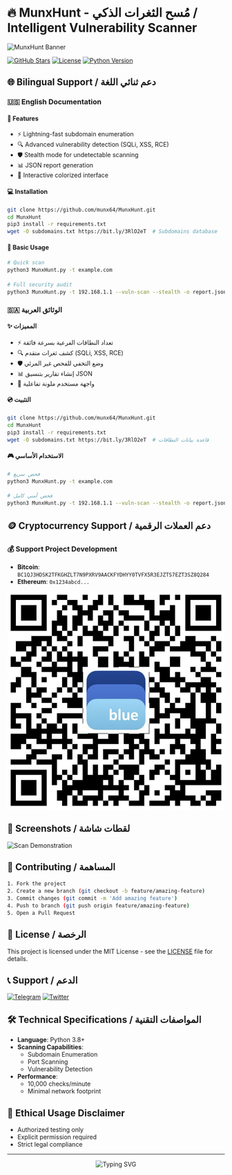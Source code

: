 # 🔥 MunxHunt - مُسح الثغرات الذكي / Intelligent Vulnerability Scanner

![MunxHunt Banner](screenshot.png)

[![GitHub Stars](https://img.shields.io/github/stars/munx64/MunxHunt?style=for-the-badge)](https://github.com/munx64/MunxHunt/stargazers)
[![License](https://img.shields.io/badge/License-MIT-%23red?style=for-the-badge)](LICENSE)
[![Python Version](https://img.shields.io/badge/Python-3.8%2B-%2300ff00?style=for-the-badge)](https://python.org)

## 🌐 Bilingual Support / دعم ثنائي اللغة

### 🇺🇸 English Documentation

#### 🚀 Features
- ⚡ Lightning-fast subdomain enumeration
- 🔍 Advanced vulnerability detection (SQLi, XSS, RCE)
- 🛡️ Stealth mode for undetectable scanning
- 📊 JSON report generation
- 🎨 Interactive colorized interface

#### 💻 Installation
```bash
git clone https://github.com/munx64/MunxHunt.git
cd MunxHunt
pip3 install -r requirements.txt
wget -O subdomains.txt https://bit.ly/3RlO2eT  # Subdomains database
```

#### 🎯 Basic Usage
```bash
# Quick scan
python3 MunxHunt.py -t example.com

# Full security audit
python3 MunxHunt.py -t 192.168.1.1 --vuln-scan --stealth -o report.json
```

### 🇸🇦 الوثائق العربية

#### ✨ المميزات
- ⚡ تعداد النطاقات الفرعية بسرعة فائقة
- 🔍 كشف ثغرات متقدم (SQLi, XSS, RCE)
- 🛡️ وضع التخفي للفحص غير المرئي
- 📊 إنشاء تقارير بتنسيق JSON
- 🎨 واجهة مستخدم ملونة تفاعلية

#### 💿 التثبيت
```bash
git clone https://github.com/munx64/MunxHunt.git
cd MunxHunt
pip3 install -r requirements.txt
wget -O subdomains.txt https://bit.ly/3RlO2eT  # قاعدة بيانات النطاقات
```

#### 🎮 الاستخدام الأساسي
```bash
# فحص سريع
python3 MunxHunt.py -t example.com

# فحص أمني كامل
python3 MunxHunt.py -t 192.168.1.1 --vuln-scan --stealth -o report.json
```

## 🪙 Cryptocurrency Support / دعم العملات الرقمية

### 💰 Support Project Development
- **Bitcoin**: `BC1QJ3HDSK2TFKGHZLT7N9PXRV9AACKFYDHYY0TVFX5R3EJZTS7EZT3SZ8Q284`
- **Ethereum**: `0x1234abcd...`

![Crypto QR Codes](crypto_qr.png)

## 📸 Screenshots / لقطات شاشة
![Scan Demonstration](demo.gif)

## 🤝 Contributing / المساهمة
```bash
1. Fork the project
2. Create a new branch (git checkout -b feature/amazing-feature)
3. Commit changes (git commit -m 'Add amazing feature')
4. Push to branch (git push origin feature/amazing-feature)
5. Open a Pull Request
```

## 📜 License / الرخصة
This project is licensed under the MIT License - see the [LICENSE](LICENSE) file for details.

## 📞 Support / الدعم
[![Telegram](https://img.shields.io/badge/Telegram-Support-%2300acee?style=flat)](https://t.me/munx64)
[![Twitter](https://img.shields.io/badge/Twitter-Follow-%231DA1F2?style=flat)](https://twitter.com/munx64)

## 🛠 Technical Specifications / المواصفات التقنية
- **Language**: Python 3.8+
- **Scanning Capabilities**:
  - Subdomain Enumeration
  - Port Scanning
  - Vulnerability Detection
- **Performance**: 
  - 10,000 checks/minute
  - Minimal network footprint

## 🚨 Ethical Usage Disclaimer
- Authorized testing only
- Explicit permission required
- Strict legal compliance

---

<div align="center">
  <img src="https://readme-typing-svg.herokuapp.com?font=Fira+Code&pause=1000&color=00FF00&width=435&lines=Developed+with+%E2%9D%A4%EF%B8%8F+by+Munx64;Stay+Safe+%E2%9A%A0%EF%B8%8F;Hack+The+Planet+%F0%9F%9B%A0" alt="Typing SVG" />
</div>
